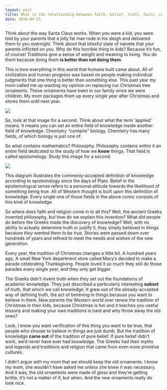 ```yaml
---
layout: post
title: What is the relationship between faith, belief, truth, facts, cognition, and the perception and grasp of reality?
date: 2018-04-21
---
```


<p>Think about the way Santa Claus works. When you were a kid, you were told by your parents that a jolly fat man rode in his sleigh and delivered them to you overnight. Think about that blissful state of naivete that your parents inflicted on you. Why do this horrible thing to kids? Because it’s fun, of course! Traditions give a sense of weight and meaning to living. You do them because doing them <b>is better than not doing them</b>.</p><p>This is how everything in this world that humans built came about. All of civilization and human progress was based on people making individual judgments that one thing is better than something else. This past year my mom called me up wanting my opinion on replacing our Christmas tree ornaments. These ornaments have been in our family since we were children. My mom packages them up every single year after Christmas and stores them until next year.</p><img src="https://qph.fs.quoracdn.net/main-qimg-d9fb82401acf47aacc645850a8909002"><p>So, look at that image for a second. Think about what the term ‘applied’ means. It means you can set an entire field of knowledge inside another field of knowledge. Chemistry “contains” biology. Chemistry has many fields, of which biology is just one of.</p><p>So what contains mathematics? Philosophy. Philosophy contains within it an entire field dedicated to the study of how we <b>know</b> things. That field is called epistomelogy. Study this image for a second.</p><img src="https://qph.fs.quoracdn.net/main-qimg-140ee38d654a051865cf36a5c6763d31"><p>This diagram illustrates the commonly-accepted definition of knowledge according to epistomology since the days of Plato. Belief in the epistemologcal sense refers to a personal attitude towards the likelihood of something being true. All of Western thought is built upon this definition of knowledge. Every single one of those fields in the above comic consists of this kind of knowledge.</p><p>So where does faith and religion come in to all this? Well, the ancient Greeks invented philosophy, but how do we explain this invention? What did people do before the Greeks made the discovery of knowledge? Well, with no ability to actually determine truth or justify it, they simply believed in things because <i>they wanted them to be true.</i> Stories were passed down over hundreds of years and refined to meet the needs and wishes of the new generation.</p><p>Every year, the tradition of Christmas changes a little bit. A hundred years ago, A small New York department store called Macy’s decided to make a parade celebrating Thanksgiving. People loved it so much they still do those parades every single year, and they only get bigger.</p><p>The Greeks didn’t invent truth when they set out the foundations of academic knowledge. They just described a particularly interesting <b>subset</b> of truth, that which we call knowledge. It grew out of the already-accepted way of defining truth, the act of believing in things because you want to believe in them. New parents the Western world over renew the tradition of Christmas in their kids, because Christmas is fun and it teaches you useful lessons and making your own traditions is hard and why throw away the old ones?</p><p>Look, I know you want verification of this thing you want to be true, that people who choose to believe in things are just dumb. But the tradition of knowledge <b>came out </b>of the tradition of pure belief. If pure belief didn’t work, we’d never have ever had knowledge. The Greeks had their myths and legends and traditions and religion that came from even more primitive cultures.</p><p>I didn’t argue with my mom that we should keep the old ornaments. I know my mom, she wouldn’t have asked me unless she knew it was necessary. And it was, the old ornaments were made of glass and they’re getting brittle. It’s not a matter of if, but when. And the new ornaments really do look nice.</p>
